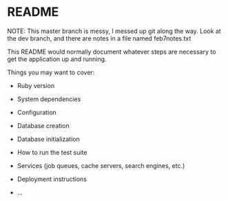 # README

NOTE: This master branch is messy, I messed up git along the way. 
Look at the dev branch, and there are notes in a file named feb7notes.txt

This README would normally document whatever steps are necessary to get the
application up and running.

Things you may want to cover:

* Ruby version

* System dependencies

* Configuration

* Database creation

* Database initialization

* How to run the test suite

* Services (job queues, cache servers, search engines, etc.)

* Deployment instructions

* ...
